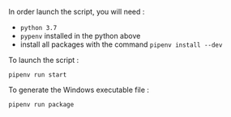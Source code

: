 In order launch the script, you will need :
- `python 3.7`
- `pypenv` installed in the python above
- install all packages with the command `pipenv install --dev`

To launch the script :

`pipenv run start`

To generate the Windows executable file :

`pipenv run package`